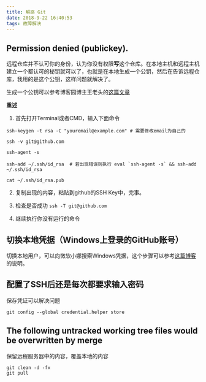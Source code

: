 ```yaml
---
title: 解惑 Git
date: 2018-9-22 16:40:53
tags: 故障解决
---
```


## Permission denied (publickey).

远程仓库并不认可你的身份，认为你没有权限**写**这个仓库。在本地主机和远程主机建立一个都认可的秘钥就可以了，也就是在本地生成一个公钥，然后在告诉远程仓库，我用的是这个公钥，这样问题就解决了。

生成一个公钥可以参考博客园博主王老头的[这篇文章](https://www.cnblogs.com/wmr95/p/7852832.html)

**重述**

1. 首先打开Terminal或者CMD，输入下面命令


```
ssh-keygen -t rsa -C "youremail@example.com" # 需要修改email为自己的

ssh -v git@github.com

ssh-agent -s

ssh-add ~/.ssh/id_rsa  # 若出现错误则执行 eval `ssh-agent -s` && ssh-add ~/.ssh/id_rsa

cat ~/.ssh/id_rsa.pub

```

2. 复制出现的内容，粘贴到github的SSH Key中，完事。

3. 检查是否成功 `ssh -T git@github.com`

4. 继续执行你没有运行的命令

## 切换本地凭据（Windows上登录的GitHub账号）

切换本地用户，可以向微软小娜搜索Windows凭据，这个步骤可以参考[这篇博客](https://blog.csdn.net/xudailong_blog/article/details/78798118) 的说明。

## 配置了SSH后还是每次都要求输入密码

保存凭证可以解决问题

```
git config --global credential.helper store
```

## The following untracked working tree files would be overwritten by merge

保留远程服务器中的内容，覆盖本地的内容

```
git clean -d -fx
git pull
```